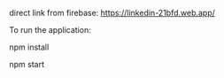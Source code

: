 direct link from firebase: https://linkedin-21bfd.web.app/

To run the application:

npm install


npm start
